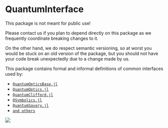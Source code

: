 # QuantumInterface

This package is not meant for public use!

Please contact us if you plan to depend directly on this package as we frequently coordinate breaking changes to it.

On the other hand, we do respect semantic versioning, so at worst you would be stuck on an old version of the package, but you should not have your code break unexpectedly due to a change made by us.

This package contains formal and informal definitions of common interfaces used by:

- [`QuantumOpticsBase.jl`](https://github.com/qojulia/QuantumOpticsBase.jl/)
- [`QuantumOptics.jl`](https://github.com/qojulia/QuantumOptics.jl/)
- [`QuantumClifford.jl`](https://github.com/Krastanov/QuantumClifford.jl)
- [`QSymbolics.jl`](https://github.com/Krastanov/QSymbolics.jl)
- [`QuantumSavory.jl`](https://github.com/Krastanov/QuantumSavory.jl)
- [`and others`]()

![](https://mermaid.ink/img/pako:eNqFU7tuwzAM_BVBc_IDHjo0WYOicIEuXhiLbgTo4eoRwAjy76HjxJZrOfUk3R15JC1eeG0F8oL_OGhP7GtfGUbfZwQTot5Zh2y7fXveP9oga_8OHmeyCV6KX-bbKdk01okVUdnpf71IQ9BD8gjIMHO_UXAHVoJfcUerpt6e2lWWyshyPh6HsVd8YvjAJa4zYGwpdZ4hqQMasbAah1BLV0cZZpa5_5JL8g1nbKKpg7SGafABHcPfCP09Tbj2chbUutUhqiCpGg1Kes281FFBsC7jUsLZuu5PqplN-vpSdfaBZGTjfHMKvuEaqU4paKEufUTFwwk1Vrygo8AGqJe-7itJIQZbdqbmRXARNzy2AgLuJVDjmhcNKE8oCkm9HoYlve_q9QYSWThP?type=png)
